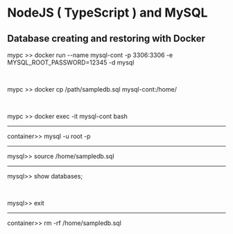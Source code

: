 # NodeJS ( TypeScript ) and MySQL

## Database creating and restoring with Docker

mypc >> docker run --name mysql-cont -p 3306:3306 -e MYSQL_ROOT_PASSWORD=12345 -d mysql

<br/>

mypc >> docker cp /path/sampledb.sql mysql-cont:/home/

<br/>

mypc >> docker exec -it mysql-cont bash

<hr/>

container>> mysql -u root -p

<hr/>

mysql>> source /home/sampledb.sql

<hr/>

mysql>> show databases;

<br/>

mysql>> exit

<hr/>

container>> rm -rf /home/sampledb.sql
